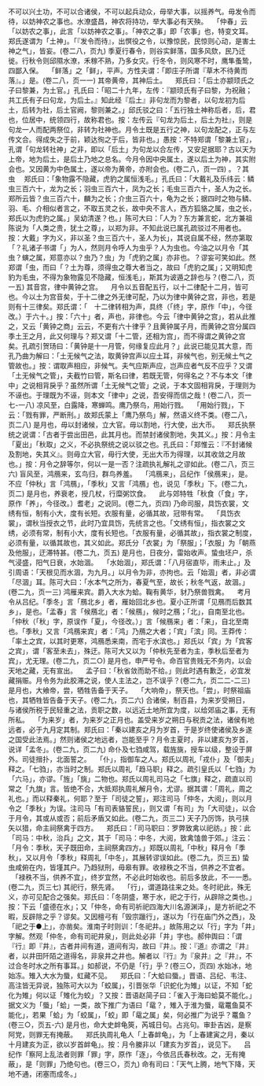 <!-- { "loadSidebar": true } -->
不可以兴土功，不可以合诸侯，不可以起兵动众，毋举大事，以摇养气。毋发令而待，以妨神农之事也。水潦盛昌，神农将持功，举大事必有天殃。
　「仲春」云「以妨农之事」，此言「以妨神农之事」。「神农之事」即「农事」也，特变文耳。郑氏遂谓为「土神」。「『发令而待』，出慏役之令，以豫惊民，民惊则心动，是害土神之气」，皆妄。(卷二八，页九)
季夏行春令，则谷实鲜落，国多风欬，民乃迁徙。行秋令则邱隰水潦，禾稼不熟，乃多女灾。行冬令，则风寒不时，鹰隼蚤鸷，四鄙入保。
　「鲜落」之「鲜」，平声。方性夫谓：「即庄子所谓『草木不待黄而落』。」是。(卷二八，页一一)
其帝黄帝，其神后土。
　郑氏曰：「后土亦颛顼氏之子曰黎兼，为土官。」孔氏曰：「昭二十九年，左传：『颛顼氏有子曰黎，为祝融；共工氏有子曰句龙，为后土。』知此经『后土』非句龙而为黎者，以句龙初为后土，后转为社，后土官阙，黎则兼之。」邱氏驳之曰：「五行独土神称后者，后，君也，位居中，统领四行，故称君也。按：左传云『句龙为后土，后土为社』，则是句龙一人而配两祭位，非转为社神也。月令土既是五行之神，以句龙配之，正与左传文合。得成失之于前，颖达徇之于后，皆非也。」愚按：不特郑谓「黎兼土官」，孔谓「句龙转社神」之非，即以「后土」为句龙以合左传，又安足据耶？古以天为上帝，地为后土，是后土乃地之总名。今月令因中央属土，遂以后土为神，其实附会也。又因黄为中色属土，遂以帝为黄帝，亦附会也。(卷二八，页一四)
。？其虫
　郑氏曰：「象物露不隐藏，虎豹之属恒浅毛。」孔氏曰：「大戴礼及乐纬云：鳞虫三百六十，龙为之长；羽虫三百六十，凤为之长；毛虫三百六十，圣人为之长。郑所云皆？虫三百六十，麟为之长；介虫三百六十，龟为之长；据四时之物与鳞、羽、毛、介相似者言之，不取五灵之长，故中央不言人，西方狐貉之属，虫之长，郑氏以为虎豹之属。」吴幼清遂？也。」陈可大曰：「人为？东方兼言蛇，北方兼祖陈说为「人类之贵，犹土之尊」，以郑为非。不知此说已属孔疏驳过不用者也。按：大戴」字为义，非以圣？虫三百六十，圣人为长」，其说自属不经，然亦第取「？礼诸子书谓「」为人，然则月令呼人为虫乎？人为虫也。今油之以月令「其虫？螾之属，郑意亦以？虫乃？虫」为「虎豹之属」亦非也。？谬妄可笑如此。然郑谓「虫，而曰「？土为尊，须得虫之尊大者当之，故曰「虎豹之属」；又明知虎豹为毛虫，不得为象物露见不隐藏，恒浅毛」，斯其为诐遁之辞也与？(卷二八，页一五)
其音宫，律中黄钟之宫。
　月令以五音配五行，以十二律配十二月，皆可也。今以土为宫音矣，于十二律之外无律可配，乃以为律中黄钟之宫，非也，若是则有十三律矣。郑氏谓：「　十二律转相为声，具终（「终」字，原作「中」，今径改。）于六十。」按：「六十」者，声也，非律也。今云「律中黄钟之宫」，若从此推之，又云「黄钟之商」云云，不更有六十律乎？且黄钟属子月，而黄钟之宫分属四季土王之月，此又何理与？郑又谓「十二管，还相为宫」，而不得谓之黄钟之宫矣。孔疏引贺玚曰：「黄钟是十一月管，何缘复应此月？」此说已能见其大意，而孔乃曲为解曰：「土无候气之法，取黄钟宫声以应土耳，非候气也，别无候土气之管故也。」按：谓取声相应，非候气。夫气应斯声应，岂声应者气反不应乎？又谓「土无候气之管」，夫截竹曰管，斯名曰律，若既无管，何得名之？不与本文「律中」之说相背戾乎？虽然所谓「土无候气之管」之说，于本文固相背戾，于理则为不诬也。于理既为不诬，则本文「律中」之说，吾安得而信之哉！(卷二八，页一七-一八)
凉风至，白露降，寒蝉鸣。鹰乃祭鸟，用始行戮。
　「用始行戮」，下云：「戮有罪，严断刑。」故郑氏蒙上「鹰乃祭鸟」解，然语义终不类。(卷二八，页二八)
是月也，毋以封诸候，立大官。毋以割地，行大使，出大币。
　郑氏执祭统之说谓：「古者于尝出田邑，此其月也。而禁封诸侯割地，失其义。」按：月令主「夏出」「秋取」之义，不必执祭统之说以驳之也。孔氏曰：「郑惟云：『不封诸候及割地，失其义』。则毋立大官，毋行大使，无出大币为得理，以其收敛之月故也。」按：月令之辞等尔，何以一是一否？注疏执礼解礼之谬如此。(卷二八，页三六)
盲风至，鸿鴈来，玄鸟归，群鸟养羞。
　「鸿鴈来」，吕纪作「侯鴈来」，是。不应「仲秋」言「鸿鴈」，「季秋」又言「鸿鴈」也，说见「季秋」下。(卷二九，页二)
是月也，养衰老，授几杖，行糜粥饮食。
　此与郊特牲「秋食（「食」字，原作「养」，今径改。）耆老」之说同。(卷二九，页四)
乃命司服，具饬衣裳，文绣有恒，制有小大，度有长短。衣服有量，必循其故，冠带有常。
　「具饬衣裳」，谓秋当授衣之节，此时乃宜具饬，先统言之也。「文绣有恒」，指衣裳之文绣，必须有常，制有小大，度有长短也。「衣服有量，必循其故」，指衣裳之制度，必须有量，以循其故也，其义如此。郑氏分「衣裳」为「祭服」；「衣服」为「朝燕及他服」，迂滞特甚。(卷二九，页五)
是月也，日夜分，雷始收声。蛰虫坯户，杀气浸盛，阳气日衰，水始涸。
　「水始涸」，郑氏谓：「八月宿直毕，雨未止。」及引周语：「天根见而水涸，为九月。」以月令为非，亦拘也。云「始涸」者，非必谓「尽涸」耳。陈可大曰：「水本气之所为，春夏气至，故长；秋冬气返，故涸。」(卷二九，页一三)
鸿雁来宾。爵入大水为蛤。鞠有黄华，豺乃祭兽戮禽。
　考月令从吕纪。「季冬」言「鴈北乡」者，雁始回北乡也。夏小正所谓「见鴈而后数其乡」，是也。「孟春」言「候鴈北」者：「候鴈」，候时之鴈；「北」，自南至北也。「仲秋（「秋」字，原误作「夏」，今径改。）」言「候鴈来」者：「来」，自北至南也。「季秋」又言「鸿鴈来宾」者：「鸿」乃鴈之大者；「宾」「滨」同。王莽传：「率土之宾，以其时更寒，鸿鴈悉来南，而宅于水滨也。」郑氏以「宾」为「宾客之宾」，谓「客至未去」，殊迂。陈可大又以为「仲秋先至者为主，季秋后至者为宾」，尤无理。(卷二九，页二○)
是月也，申严号令。命百官贵贱无不务内，以会天地之藏，无有宣出。
　孟子曰：「秋省敛而助不给。」则此时遇有歉乏，必宜发藏捐赈。月令务为此胶滞之说，使人主法之，岂不误乎？(卷二九，页二二-二三)
是月也，大飨帝，尝，牺牲告备于天子。
　「大响帝」，祭天也。「尝」，时祭祖庙也，其牺牲皆告备于天子。(卷二九，页二六)
合诸侯，制百县，为来岁受朔日，与诸侯所税于民轻重之法，贡职之数，以远近土地所宜为度，以给郊庙之事，无有所私。
　「为来岁」者，为来岁之正月也。盖受来岁之朔日与税贡之法，诸侯有地远者，必于九月定其制。郑氏曰：「秦以建亥之月为岁首，于是岁终使诸侯及乡遂之国受此法焉。」然则诸侯之地远者，岂能至乎？月令主夏时，非以建亥为岁首，说详「孟冬」。(卷二九，页二九)
命仆及七驺咸驾，载旌旐，授车以级，整设于屏外。司徒搢扑，北面誓之。
　「仆」，指御车之人。郑氏以周礼「戎仆」及「御夫」释之。「七驺」，亦当时之制。郑氏以周礼「趋马职」释之。疏引皇氏以「七驺」为「六马」，亦谬。「旌」「旐」二物也。郑氏以周礼司马之「七旗」释之，疏直以司常之「九旗」言。皆绝不合，大抵郑执周礼解月令，尤谬。据其谓：「周礼，周之礼也。」而以释秦礼，何耶？至于「司徒之誓」，郑注司马「仲冬，大阅」，则以月令之「季秋」为误。注司马「有司表貉誓民」，则又谓「有司」为「大司徒」，以合于月令，其或从或否；前后矛盾又如此。(卷二九，页三二)
天子乃厉饰，执弓挟矢以猎，命主祠祭禽于四方。
　郑氏曰：「司马职曰：罗弊致禽以祀祊。」按：此「司马：中秋，治兵」之文，其于「司马：中冬，大阅，致禽馌兽于郊。」注云：「月令：季秋，天子既田命，主祠祭禽四方。」郑既以周礼「中秋」释月令「季秋」，又以月令「季秋」释周礼「中冬」，其展转谬误如此。(卷二九，页三五)
蛰虫咸俯在内，皆墐其户。乃趋狱刑，毋皋有罪。收禄秩之不当，供养之不宜者。
　「禄秩不当，供养不宜」，终岁宜然，不必此时始收也。前后多放此，不一一悉。(卷二九，页三七)
其祀行，祭先肾。
　「行」，谓道路往来之处。冬时祀此，殊无义，亦可见配合之强矣。郑氏曰：「冬阴盛，寒于水，祀之于行，从辟除之类也。」按：下云「盛德在水」；又「仲冬，命有司祈祀四海大川名源渊泽」，是方祈祀之不暇，反辟除之乎？谬矣。又因檀弓有「毁宗躐行」，遂以为「行在庙门外之西」，及「祀之于●上」，亦凿矣。淮南子时则训：「冬祀井。」故陈用之以「行」字为「井」字解。然观「仲冬，命有司祀井泉」，则此处必非「井」字也。郝仲舆曰：「谓『行』即『井』，古者井间有道，道间有沟，故曰『井』。按：『道』亦谓之『井』者，以井田阡陌之道得名，非泉井之井也。解者以『行』为『泉井』之『井』，不过合冬时水之所有事耳。」如郝说，不仍是「行」乎？(卷三○，页四)
水始冰，地始冻。雉入大水为蜃，虹藏不见。
　郑氏曰：「大蛤曰蜃。」晋语、吕纪、韦注、高注皆无异说，独陈可大以为「蛟属」，引晋张华「识蛇化为雉」以证，不知「蛇化为雉」何以证「雉化为蛟」？又按：晋语赵简子曰：「雀入于海曰蛤莫不能化。」据文义为「蜃」「蛤」一类，故下推广为语曰「鼋？，雉入于淮为蜃，鼋鼍鱼莫不能化」，若果「蛤」为「蛟属」，「蛟」即「鼋之属」矣，何必推广为说乎？鼍鱼？(卷三○，页五-六)
是月也，命大史衅龟筴，芮城日句。占兆句。审卦吉凶，是察阿党，则罪无有掩蔽。
　郑氏执周礼龟人「上春衅龟」，为「上春建寅之月，秦以十月建亥为正，欲以岁首衅龟」。按：月令縢非以「建亥为岁首」，说见下。
　吕纪作「察阿上乱法者则罪「罪」字，原作「逐」，今依吕氏春秋改。之，无有掩蔽」，是「则罪」乃绝句也。(卷三○，页九)
命有司曰：「天气上腾，地气下降，天地不通，闭塞而成冬。」
